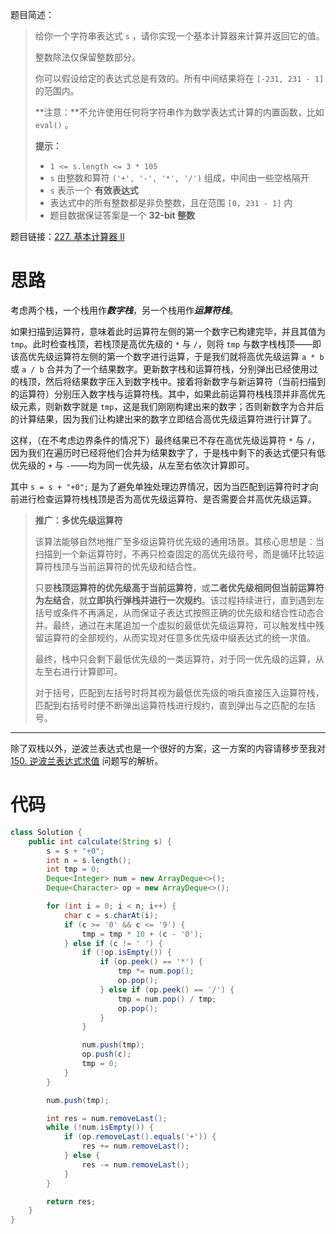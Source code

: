 题目简述：

> 给你一个字符串表达式 `s` ，请你实现一个基本计算器来计算并返回它的值。
>
> 整数除法仅保留整数部分。
>
> 你可以假设给定的表达式总是有效的。所有中间结果将在 `[-231, 231 - 1]` 的范围内。
>
> **注意：**不允许使用任何将字符串作为数学表达式计算的内置函数，比如 `eval()` 。
>
> **提示：**
>
> - `1 <= s.length <= 3 * 105`
> - `s` 由整数和算符 `('+', '-', '*', '/')` 组成，中间由一些空格隔开
> - `s` 表示一个 **有效表达式**
> - 表达式中的所有整数都是非负整数，且在范围 `[0, 231 - 1]` 内
> - 题目数据保证答案是一个 **32-bit 整数**

题目链接：[227. 基本计算器 II](https://leetcode.cn/problems/basic-calculator-ii/)

# 思路

考虑两个栈，一个栈用作***数字栈***，另一个栈用作***运算符栈***。

如果扫描到运算符，意味着此时运算符左侧的第一个数字已构建完毕，并且其值为 `tmp`。此时检查栈顶，若栈顶是高优先级的 `*` 与 `/`，则将 `tmp` 与数字栈栈顶——即该高优先级运算符左侧的第一个数字进行运算，于是我们就将高优先级运算 `a * b` 或 `a / b` 合并为了一个结果数字。更新数字栈和运算符栈，分别弹出已经使用过的栈顶，然后将结果数字压入到数字栈中。接着将新数字与新运算符（当前扫描到的运算符）分别压入数字栈与运算符栈。其中，如果此前运算符栈栈顶并非高优先级元素，则新数字就是 `tmp`，这是我们刚刚构建出来的数字；否则新数字为合并后的计算结果，因为我们让构建出来的数字立即结合高优先级运算符进行计算了。

这样，（在不考虑边界条件的情况下）最终结果已不存在高优先级运算符 `*` 与 `/`，因为我们在遍历时已经将他们合并为结果数字了，于是栈中剩下的表达式便只有低优先级的 `+` 与 `-`——均为同一优先级，从左至右依次计算即可。

其中 `s = s + "+0";` 是为了避免单独处理边界情况，因为当匹配到运算符时才向前进行检查运算符栈栈顶是否为高优先级运算符、是否需要合并高优先级运算。

> **推广：多优先级运算符**
>
> 该算法能够自然地推广至多级运算符优先级的通用场景。其核心思想是：当扫描到一个新运算符时，不再只检查固定的高优先级符号，而是循环比较运算符栈顶与当前运算符的优先级和结合性。
>
> 只要**栈顶运算符的优先级高于当前运算符**，或**二者优先级相同但当前运算符为左结合**，就**立即执行弹栈并进行一次规约**。该过程持续进行，直到遇到左括号或条件不再满足，从而保证子表达式按照正确的优先级和结合性动态合并。最终，通过在末尾追加一个虚拟的最低优先级运算符，可以触发栈中残留运算符的全部规约，从而实现对任意多优先级中缀表达式的统一求值。
>
> 最终，栈中只会剩下最低优先级的一类运算符，对于同一优先级的运算，从左至右进行计算即可。
>
> 对于括号，匹配到左括号时将其视为最低优先级的哨兵直接压入运算符栈，匹配到右括号时便不断弹出运算符栈进行规约，直到弹出与之匹配的左括号。

---

除了双栈以外，逆波兰表达式也是一个很好的方案，这一方案的内容请移步至我对 [150. 逆波兰表达式求值](https://leetcode.cn/problems/evaluate-reverse-polish-notation/) 问题写的解析。

# 代码

```java
class Solution {
    public int calculate(String s) {
        s = s + "+0";
        int n = s.length();
        int tmp = 0;
        Deque<Integer> num = new ArrayDeque<>();
        Deque<Character> op = new ArrayDeque<>();

        for (int i = 0; i < n; i++) {
            char c = s.charAt(i);
            if (c >= '0' && c <= '9') {
                tmp = tmp * 10 + (c - '0');
            } else if (c != ' ') {
                if (!op.isEmpty()) {
                    if (op.peek() == '*') {
                        tmp *= num.pop();
                        op.pop();
                    } else if (op.peek() == '/') {
                        tmp = num.pop() / tmp;
                        op.pop();
                    }
                }

                num.push(tmp);
                op.push(c);
                tmp = 0;
            }
        }

        num.push(tmp);

        int res = num.removeLast();
        while (!num.isEmpty()) {
            if (op.removeLast().equals('+')) {
                res += num.removeLast();
            } else {
                res -= num.removeLast();
            }
        }

        return res;
    }
}
```
